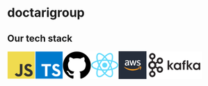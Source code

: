 # doctarigroup

## Our tech stack

<img align="left" alt="JavaScript" src="https://raw.githubusercontent.com/doctariDev/.github/main/profile/files/javascript.png" />
<img align="left" alt="TypeScript" src="https://raw.githubusercontent.com/doctariDev/.github/main/profile/files/typescript.png" />
<img align="left" alt="GitHub" src="https://raw.githubusercontent.com/doctariDev/.github/main/profile/files/github.png" />
<img align="left" alt="React" src="https://raw.githubusercontent.com/doctariDev/.github/main/profile/files/react.png" />
<img align="left" alt="AWS" src="https://raw.githubusercontent.com/doctariDev/.github/main/profile/files/aws.png" />
<img align="left" alt="Kafka" src="https://raw.githubusercontent.com/doctariDev/.github/main/profile/files/kafka.png" />
